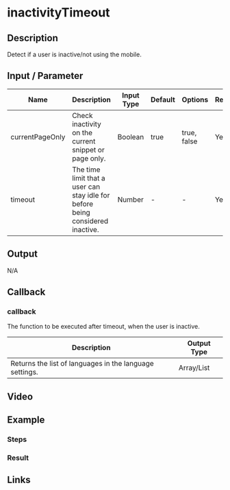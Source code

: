 # inactivityTimeout

## Description

Detect if a user is inactive/not using the mobile.

## Input / Parameter

| Name | Description | Input Type | Default | Options | Required |
| ------ | ------ | ------ | ------ | ------ | ------ |
| currentPageOnly | Check inactivity on the current snippet or page only. | Boolean | true | true, false | Yes |
| timeout | The time limit that a user can stay idle for before being considered inactive. | Number | - | - | Yes |

## Output

N/A

## Callback

### callback

The function to be executed after timeout, when the user is inactive.

| Description | Output Type |
| ------ | ------ |
| Returns the list of languages in the language settings. | Array/List |

## Video

## Example

### Steps

### Result


## Links